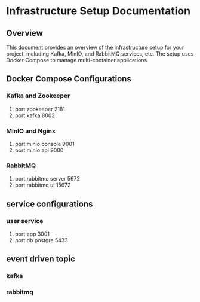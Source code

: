 # Infrastructure Setup Documentation

## Overview
This document provides an overview of the infrastructure setup for your project, including Kafka, MinIO, and RabbitMQ services, etc. The setup uses Docker Compose to manage multi-container applications.

## Docker Compose Configurations

### Kafka and Zookeeper
1. port zookeeper 2181
2. port kafka 8003

### MinIO and Nginx
1. port minio console 9001
2. port minio api 9000

### RabbitMQ
1. port rabbitmq server 5672
2. port rabbitmq ui 15672

## service configurations

### user service
1. port app 3001
2. port db postgre 5433

## event driven topic

### kafka

### rabbitmq